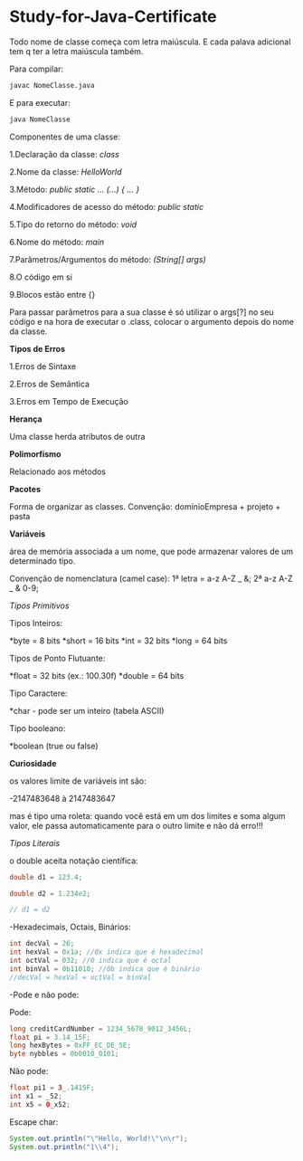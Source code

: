 Study-for-Java-Certificate
==========================

Todo nome de classe começa com letra maiúscula. E cada palava adicional tem q ter a letra maiúscula também.

Para compilar:

```bash
javac NomeClasse.java
```

E para executar:


```bash
java NomeClasse
```

Componentes de uma classe:

1.Declaração da classe: _class_

2.Nome da classe: _HelloWorld_

3.Método: _public static ... (...) { ... }_

4.Modificadores de acesso do método: _public static_

5.Tipo do retorno do método: _void_

6.Nome do método: _main_

7.Parâmetros/Argumentos do método: _(String[] args)_

8.O código em si

9.Blocos estão entre {}

Para passar parâmetros para a sua classe é só utilizar o args[?] no seu código e na hora de executar o .class, colocar o argumento depois do nome da classe.

**Tipos de Erros**

1.Erros de Sintaxe

2.Erros de Semântica

3.Erros em Tempo de Execução

**Herança**

Uma classe herda atributos de outra

**Polimorfismo**

Relacionado aos métodos

**Pacotes**

Forma de organizar as classes. Convenção: domínioEmpresa + projeto + pasta

**Variáveis**

área de memória associada a um nome, que pode armazenar valores de um determinado tipo.

Convenção de nomenclatura (camel case): 1ª letra = a-z A-Z _ &; 2ª a-z A-Z _ & 0-9;

_Tipos Primitivos_

Tipos Inteiros:

*byte = 8 bits
*short = 16 bits
*int = 32 bits
*long = 64 bits

Tipos de Ponto Flutuante:

*float = 32 bits (ex.: 100.30f)
*double = 64 bits

Tipo Caractere:

*char - pode ser um inteiro (tabela ASCII)

Tipo booleano:

*boolean (true ou false)


**Curiosidade**

os valores limite de variáveis int são:

-2147483648 à 2147483647

mas é tipo uma roleta: quando você está em um dos limites e soma algum valor, ele passa automaticamente para o outro limite e não dá erro!!!

_Tipos Literais_

o double aceita notação científica:

```java
double d1 = 123.4;

double d2 = 1.234e2;

// d1 = d2
```

-Hexadecimais, Octais, Binários:

```java
int decVal = 26;
int hexVal = 0x1a; //0x indica que é hexadecimal
int octVal = 032; //0 indica que é octal
int binVal = 0b11010; //0b indica que é binário
//decVal = hexVal = octVal = binVal
```

-Pode e não pode:

Pode:

```java
long creditCardNumber = 1234_5678_9012_3456L;
float pi = 3.14_15F;
long hexBytes = 0xFF_EC_DE_5E;
byte nybbles = 0b0010_0101;
```

Não pode:

```java
float pi1 = 3_.1415F;
int x1 = _52;
int x5 = 0_x52;
```

Escape char:

```java
System.out.println("\"Hello, World!\"\n\r");
System.out.println("1\\4");
```
